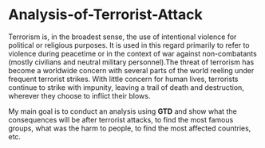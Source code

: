 # Analysis-of-Terrorist-Attack

Terrorism is, in the broadest sense, the use of intentional violence for political or religious purposes. It is used in this regard primarily to refer to violence during peacetime or in the context of war against non-combatants (mostly civilians and neutral military personnel).The threat of terrorism has become a worldwide concern with several parts of the world reeling under frequent terrorist strikes. With little concern for human lives, terrorists continue to strike with impunity, leaving a trail of death and destruction, wherever they choose to inflict their blows.

My main goal is to conduct an analysis using **GTD** and show what the consequences will be after terrorist attacks, to find the most famous groups, what was the harm to people, to find the most affected countries, etc.
